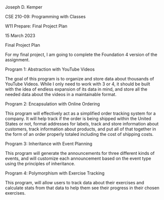 <p>Joseph D. Kemper</p>
<p>CSE 210-09: Programming with Classes</p>
<p>W11 Prepare: Final Project Plan</p>
<p>15 March 2023</p>
<p></p>
<p>Final Project Plan</p>
<p></p>
<p>For my final project, I am going to complete the Foundation 4 version of the assignment.</p>
<p></p>
<p>Program 1: Abstraction with YouTube Videos</p>
<p></p>
<p>
The goal of this program is to organize and store data about thousands of YouTube Videos. While I only need to work with 3 or 4, it should be built with the idea of endless expansion of its data in mind, and store all the needed data about the videos in a maintainable format. 
</p>
<p></p>
<p>Program 2: Encapsulation with Online Ordering</p>
<p></p>
<p>
This program will effectively act as a simplified order tracking system for a company. It will help track if the order is being shipped within the United States or not, format addresses for labels, track and store information about customers, track information about products, and put all of that together in the form of an order properly totaled including the cost of shipping costs. 
</p>
<p></p>
<p>Program 3: Inheritance with Event Planning</p>
<p></p>
<p>
This program will generate the announcements for three different kinds of events, and will customize each announcement based on the event type using the principles of inheritance. 
</p>
<p></p>
<p>Program 4: Polymorphism with Exercise Tracking</p>
<p></p>
<p>
    This program, will allow users to track data about their exercises and calculate stats from that data to help them see their progress in their chosen exercises. 
</p>